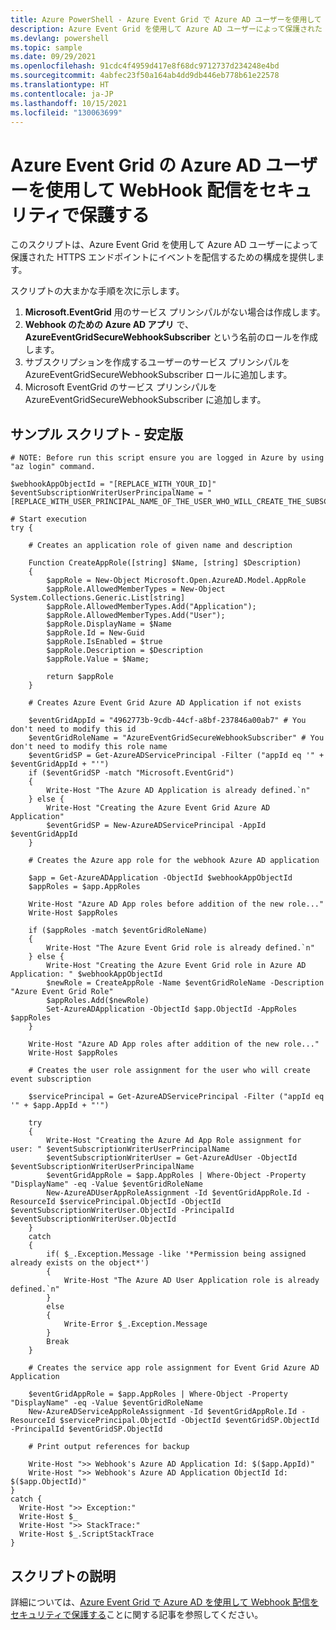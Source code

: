 ```yaml
---
title: Azure PowerShell - Azure Event Grid で Azure AD ユーザーを使用して Webhook 配信をセキュリティで保護する
description: Azure Event Grid を使用して Azure AD ユーザーによって保護された HTTPS エンドポイントにイベントを配信する方法について説明します
ms.devlang: powershell
ms.topic: sample
ms.date: 09/29/2021
ms.openlocfilehash: 91cdc4f4959d417e8f68dc9712737d234248e4bd
ms.sourcegitcommit: 4abfec23f50a164ab4dd9db446eb778b61e22578
ms.translationtype: HT
ms.contentlocale: ja-JP
ms.lasthandoff: 10/15/2021
ms.locfileid: "130063699"
---
```

# <a name="secure-webhook-delivery-with-azure-ad-user-in-azure-event-grid"></a>Azure Event Grid の Azure AD ユーザーを使用して WebHook 配信をセキュリティで保護する

このスクリプトは、Azure Event Grid を使用して Azure AD ユーザーによって保護された HTTPS エンドポイントにイベントを配信するための構成を提供します。

スクリプトの大まかな手順を次に示します。

1. **Microsoft.EventGrid** 用のサービス プリンシパルがない場合は作成します。
1. **Webhook のための Azure AD アプリ** で、**AzureEventGridSecureWebhookSubscriber** という名前のロールを作成します。
1. サブスクリプションを作成するユーザーのサービス プリンシパルを AzureEventGridSecureWebhookSubscriber ロールに追加します。
1. Microsoft EventGrid のサービス プリンシパルを AzureEventGridSecureWebhookSubscriber に追加します。

## <a name="sample-script---stable"></a>サンプル スクリプト - 安定版

```azurepowershell
# NOTE: Before run this script ensure you are logged in Azure by using "az login" command.

$webhookAppObjectId = "[REPLACE_WITH_YOUR_ID]"
$eventSubscriptionWriterUserPrincipalName = "[REPLACE_WITH_USER_PRINCIPAL_NAME_OF_THE_USER_WHO_WILL_CREATE_THE_SUBSCRIPTION]"

# Start execution
try {

    # Creates an application role of given name and description

    Function CreateAppRole([string] $Name, [string] $Description)
    {
        $appRole = New-Object Microsoft.Open.AzureAD.Model.AppRole
        $appRole.AllowedMemberTypes = New-Object System.Collections.Generic.List[string]
        $appRole.AllowedMemberTypes.Add("Application");
        $appRole.AllowedMemberTypes.Add("User");
        $appRole.DisplayName = $Name
        $appRole.Id = New-Guid
        $appRole.IsEnabled = $true
        $appRole.Description = $Description
        $appRole.Value = $Name;

        return $appRole
    }

    # Creates Azure Event Grid Azure AD Application if not exists

    $eventGridAppId = "4962773b-9cdb-44cf-a8bf-237846a00ab7" # You don't need to modify this id
    $eventGridRoleName = "AzureEventGridSecureWebhookSubscriber" # You don't need to modify this role name
    $eventGridSP = Get-AzureADServicePrincipal -Filter ("appId eq '" + $eventGridAppId + "'")
    if ($eventGridSP -match "Microsoft.EventGrid")
    {
        Write-Host "The Azure AD Application is already defined.`n"
    } else {
        Write-Host "Creating the Azure Event Grid Azure AD Application"
        $eventGridSP = New-AzureADServicePrincipal -AppId $eventGridAppId
    }

    # Creates the Azure app role for the webhook Azure AD application

    $app = Get-AzureADApplication -ObjectId $webhookAppObjectId
    $appRoles = $app.AppRoles

    Write-Host "Azure AD App roles before addition of the new role..."
    Write-Host $appRoles
    
    if ($appRoles -match $eventGridRoleName)
    {
        Write-Host "The Azure Event Grid role is already defined.`n"
    } else {      
        Write-Host "Creating the Azure Event Grid role in Azure AD Application: " $webhookAppObjectId
        $newRole = CreateAppRole -Name $eventGridRoleName -Description "Azure Event Grid Role"
        $appRoles.Add($newRole)
        Set-AzureADApplication -ObjectId $app.ObjectId -AppRoles $appRoles
    }

    Write-Host "Azure AD App roles after addition of the new role..."
    Write-Host $appRoles

    # Creates the user role assignment for the user who will create event subscription

    $servicePrincipal = Get-AzureADServicePrincipal -Filter ("appId eq '" + $app.AppId + "'")

    try
    {
        Write-Host "Creating the Azure Ad App Role assignment for user: " $eventSubscriptionWriterUserPrincipalName
        $eventSubscriptionWriterUser = Get-AzureAdUser -ObjectId $eventSubscriptionWriterUserPrincipalName
        $eventGridAppRole = $app.AppRoles | Where-Object -Property "DisplayName" -eq -Value $eventGridRoleName
        New-AzureADUserAppRoleAssignment -Id $eventGridAppRole.Id -ResourceId $servicePrincipal.ObjectId -ObjectId $eventSubscriptionWriterUser.ObjectId -PrincipalId $eventSubscriptionWriterUser.ObjectId        
    }
    catch
    {
        if( $_.Exception.Message -like '*Permission being assigned already exists on the object*')
        {
            Write-Host "The Azure AD User Application role is already defined.`n"
        }
        else
        {
            Write-Error $_.Exception.Message
        }
        Break
    }

    # Creates the service app role assignment for Event Grid Azure AD Application

    $eventGridAppRole = $app.AppRoles | Where-Object -Property "DisplayName" -eq -Value $eventGridRoleName
    New-AzureADServiceAppRoleAssignment -Id $eventGridAppRole.Id -ResourceId $servicePrincipal.ObjectId -ObjectId $eventGridSP.ObjectId -PrincipalId $eventGridSP.ObjectId
    
    # Print output references for backup

    Write-Host ">> Webhook's Azure AD Application Id: $($app.AppId)"
    Write-Host ">> Webhook's Azure AD Application ObjectId Id: $($app.ObjectId)"
}
catch {
  Write-Host ">> Exception:"
  Write-Host $_
  Write-Host ">> StackTrace:"  
  Write-Host $_.ScriptStackTrace
}
```

## <a name="script-explanation"></a>スクリプトの説明

詳細については、[Azure Event Grid で Azure AD を使用して Webhook 配信をセキュリティで保護する](../secure-webhook-delivery.md)ことに関する記事を参照してください。
